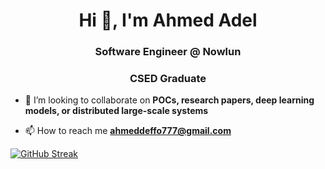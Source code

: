 <h1 align="center">Hi 👋, I'm Ahmed Adel</h1>
<h3 align="center">Software Engineer @ Nowlun</h3>
<h3 align="center">CSED Graduate</h3>



- 👯 I’m looking to collaborate on **POCs, research papers, deep learning models, or distributed large-scale systems**

- 📫 How to reach me **ahmeddeffo777@gmail.com**


[![GitHub Streak](http://github-readme-streak-stats.herokuapp.com?user=Deffo0&theme=dark&background=000000)](https://git.io/streak-stats)

